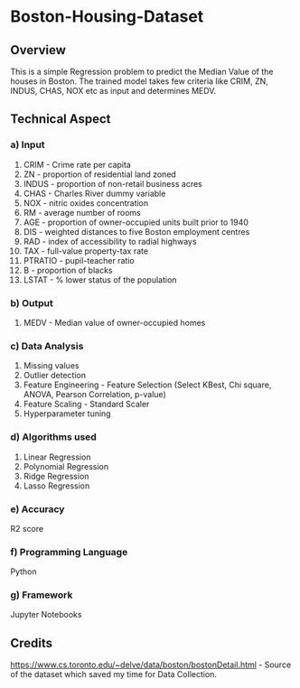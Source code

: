 # Boston-Housing-Dataset

## Overview
This is a simple Regression problem to predict the Median Value of the houses in Boston. The trained model takes few criteria like CRIM, ZN, INDUS, CHAS, NOX etc as input and determines MEDV.

## Technical Aspect

### a) Input
1. CRIM - Crime rate per capita
2. ZN - proportion of residential land zoned
3. INDUS - proportion of non-retail business acres
4. CHAS - Charles River dummy variable
5. NOX - nitric oxides concentration
6. RM - average number of rooms
7. AGE - proportion of owner-occupied units built prior to 1940
8. DIS - weighted distances to five Boston employment centres
9. RAD - index of accessibility to radial highways
10. TAX - full-value property-tax rate
11. PTRATIO - pupil-teacher ratio
12. B - proportion of blacks
13. LSTAT - % lower status of the population

### b) Output
1. MEDV - Median value of owner-occupied homes

### c) Data Analysis
1. Missing values
2. Outlier detection
3. Feature Engineering - Feature Selection (Select KBest, Chi square, ANOVA, Pearson Correlation, p-value)
4. Feature Scaling - Standard Scaler 
5. Hyperparameter tuning

### d) Algorithms used
1. Linear Regression
2. Polynomial Regression
3. Ridge Regression
4. Lasso Regression

### e) Accuracy
R2 score

### f) Programming Language 
Python

### g) Framework
Jupyter Notebooks

## Credits

https://www.cs.toronto.edu/~delve/data/boston/bostonDetail.html - Source of the dataset which saved my time for Data Collection.
